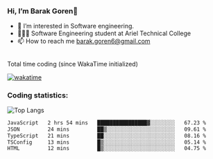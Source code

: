 ###  Hi, I’m Barak Goren👋
- 👀 I’m interested in Software engineering.
- 👨🏼‍🎓 Software Engineering student at Ariel Technical College
- 📫 How to reach me barak.goren6@gmail.com
##
Total time coding (since WakaTime initialized)

[![wakatime](https://wakatime.com/badge/user/5cc5ec80-a806-4ca2-a704-db29274e48cd.svg)](https://wakatime.com/@5cc5ec80-a806-4ca2-a704-db29274e48cd)

   
### Coding statistics:

![Top Langs](https://github-readme-stats.vercel.app/api/top-langs/?username=barakgoren&layout=compact&langs_count=30&exclude_repo=ML_learning&line_height=25)


<!--START_SECTION:waka-->

```txt
JavaScript   2 hrs 54 mins   ████████████████▓░░░░░░░░   67.23 %
JSON         24 mins         ██▒░░░░░░░░░░░░░░░░░░░░░░   09.61 %
TypeScript   21 mins         ██░░░░░░░░░░░░░░░░░░░░░░░   08.16 %
TSConfig     13 mins         █▒░░░░░░░░░░░░░░░░░░░░░░░   05.14 %
HTML         12 mins         █▒░░░░░░░░░░░░░░░░░░░░░░░   04.75 %
```

<!--END_SECTION:waka-->

<!---
barakgoren/barakgoren is a ✨ special ✨ repository because its `README.md` (this file) appears on your GitHub profile.
You can click the Preview link to take a look at your changes.
--->
